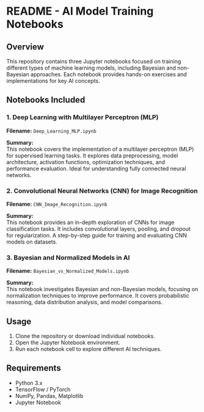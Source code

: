 # README - AI Model Training Notebooks

## Overview
This repository contains three Jupyter notebooks focused on training different types of machine learning models, including Bayesian and non-Bayesian approaches. Each notebook provides hands-on exercises and implementations for key AI concepts.

## Notebooks Included

### 1. **Deep Learning with Multilayer Perceptron (MLP)**
**Filename:** `Deep_Learning_MLP.ipynb`

**Summary:**  
This notebook covers the implementation of a multilayer perceptron (MLP) for supervised learning tasks. It explores data preprocessing, model architecture, activation functions, optimization techniques, and performance evaluation. Ideal for understanding fully connected neural networks.

### 2. **Convolutional Neural Networks (CNN) for Image Recognition**
**Filename:** `CNN_Image_Recognition.ipynb`

**Summary:**  
This notebook provides an in-depth exploration of CNNs for image classification tasks. It includes convolutional layers, pooling, and dropout for regularization. A step-by-step guide for training and evaluating CNN models on datasets.

### 3. **Bayesian and Normalized Models in AI**
**Filename:** `Bayesian_vs_Normalized_Models.ipynb`

**Summary:**  
This notebook investigates Bayesian and non-Bayesian models, focusing on normalization techniques to improve performance. It covers probabilistic reasoning, data distribution analysis, and model comparisons.

## Usage
1. Clone the repository or download individual notebooks.
2. Open the Jupyter Notebook environment.
3. Run each notebook cell to explore different AI techniques.

## Requirements
- Python 3.x
- TensorFlow / PyTorch
- NumPy, Pandas, Matplotlib
- Jupyter Notebook


